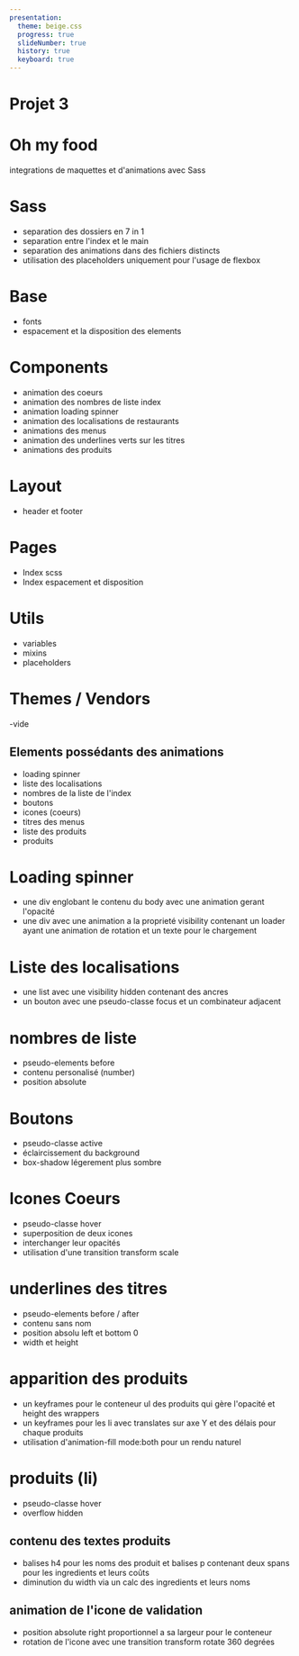 ```yaml
---
presentation:
  theme: beige.css
  progress: true
  slideNumber: true
  history: true
  keyboard: true
---
```


<!-- slide -->

# Projet 3

# Oh my food

integrations de maquettes et d'animations avec Sass

<!-- slide -->

# Sass

- separation des dossiers en 7 in 1
- separation entre l'index et le main
- separation des animations dans des fichiers distincts
- utilisation des placeholders uniquement pour l'usage de flexbox

<!-- slide -->

# Base

- fonts
- espacement et la disposition des elements

<!-- slide -->

# Components

- animation des coeurs
- animation des nombres de liste index
- animation loading spinner
- animation des localisations de restaurants
- animations des menus
- animation des underlines verts sur les titres
- animations des produits

<!-- slide -->

# Layout

- header et footer

<!-- slide -->

# Pages

- Index scss
- Index espacement et disposition

<!-- slide -->

# Utils

- variables
- mixins
- placeholders

<!-- slide -->

# Themes / Vendors

-vide

<!-- slide -->

## Elements possédants des animations

- loading spinner
- liste des localisations
- nombres de la liste de l'index
- boutons
- icones (coeurs)
- titres des menus
- liste des produits
- produits

<!-- slide -->

# Loading spinner

- une div englobant le contenu du body avec une animation gerant l'opacité
- une div avec une animation a la proprieté visibility contenant un loader ayant une animation de rotation et un texte pour le chargement

<!-- slide -->

# Liste des localisations

- une list avec une visibility hidden contenant des ancres
- un bouton avec une pseudo-classe focus et un combinateur adjacent

<!-- slide -->

# nombres de liste

- pseudo-elements before
- contenu personalisé (number)
- position absolute

<!-- slide -->

# Boutons

- pseudo-classe active
- éclaircissement du background
- box-shadow légerement plus sombre

<!-- slide -->

# Icones Coeurs

- pseudo-classe hover
- superposition de deux icones
- interchanger leur opacités
- utilisation d'une transition transform scale

<!-- slide -->

# underlines des titres 

- pseudo-elements before / after
- contenu sans nom
- position absolu left et bottom 0
- width et height

<!-- slide -->

# apparition des produits

- un keyframes pour le conteneur ul des produits qui gère l'opacité et height des wrappers
- un keyframes pour les li avec translates sur axe Y et des délais pour chaque produits
- utilisation d'animation-fill mode:both pour un rendu naturel

<!-- slide -->

# produits (li)

- pseudo-classe hover
- overflow hidden

<!-- slide -->

## contenu des textes produits 

- balises h4 pour les noms des produit et balises p contenant deux spans pour les ingredients et leurs coûts 
- diminution du width via un calc des ingredients et leurs noms 

<!-- slide -->

## animation de l'icone de validation

- position absolute right proportionnel a sa largeur pour le conteneur
- rotation de l'icone avec une transition transform rotate 360 degrées 
